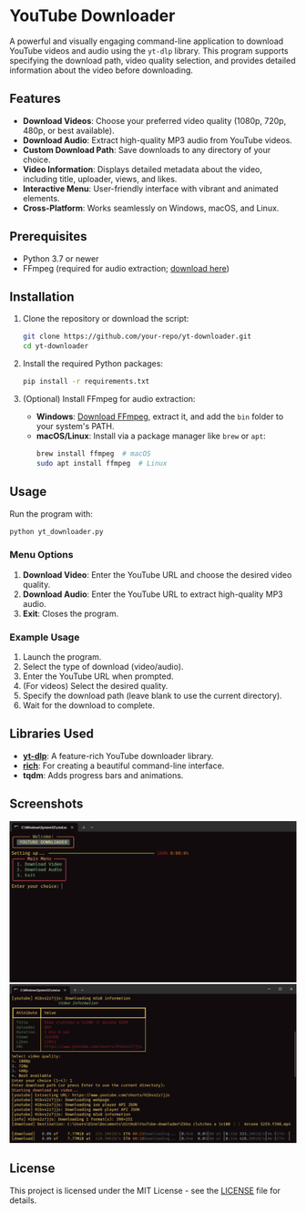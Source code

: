 # YouTube Downloader

A powerful and visually engaging command-line application to download YouTube videos and audio using the `yt-dlp` library. This program supports specifying the download path, video quality selection, and provides detailed information about the video before downloading.

## Features
- **Download Videos**: Choose your preferred video quality (1080p, 720p, 480p, or best available).
- **Download Audio**: Extract high-quality MP3 audio from YouTube videos.
- **Custom Download Path**: Save downloads to any directory of your choice.
- **Video Information**: Displays detailed metadata about the video, including title, uploader, views, and likes.
- **Interactive Menu**: User-friendly interface with vibrant and animated elements.
- **Cross-Platform**: Works seamlessly on Windows, macOS, and Linux.

## Prerequisites
- Python 3.7 or newer
- FFmpeg (required for audio extraction; [download here](https://ffmpeg.org/download.html))

## Installation
1. Clone the repository or download the script:
   ```bash
   git clone https://github.com/your-repo/yt-downloader.git
   cd yt-downloader
   ```

2. Install the required Python packages:
   ```bash
   pip install -r requirements.txt
   ```

3. (Optional) Install FFmpeg for audio extraction:
   - **Windows**: [Download FFmpeg](https://ffmpeg.org/download.html), extract it, and add the `bin` folder to your system's PATH.
   - **macOS/Linux**: Install via a package manager like `brew` or `apt`:
     ```bash
     brew install ffmpeg  # macOS
     sudo apt install ffmpeg  # Linux
     ```

## Usage
Run the program with:
```bash
python yt_downloader.py
```

### Menu Options
1. **Download Video**: Enter the YouTube URL and choose the desired video quality.
2. **Download Audio**: Enter the YouTube URL to extract high-quality MP3 audio.
3. **Exit**: Closes the program.

### Example Usage
1. Launch the program.
2. Select the type of download (video/audio).
3. Enter the YouTube URL when prompted.
4. (For videos) Select the desired quality.
5. Specify the download path (leave blank to use the current directory).
6. Wait for the download to complete.

## Libraries Used
- **[yt-dlp](https://github.com/yt-dlp/yt-dlp)**: A feature-rich YouTube downloader library.
- **[rich](https://github.com/Textualize/rich)**: For creating a beautiful command-line interface.
- **tqdm**: Adds progress bars and animations.

## Screenshots
![Welcome Screen](1.png)
![Menu Example](2.png)

## License
This project is licensed under the MIT License - see the [LICENSE](LICENSE) file for details.


